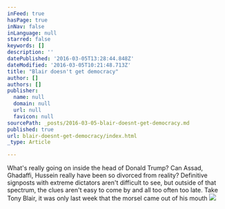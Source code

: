 ```yaml
---
inFeed: true
hasPage: true
inNav: false
inLanguage: null
starred: false
keywords: []
description: ''
datePublished: '2016-03-05T13:28:44.848Z'
dateModified: '2016-03-05T10:21:48.713Z'
title: "Blair doesn't get democracy"
author: []
authors: []
publisher:
  name: null
  domain: null
  url: null
  favicon: null
sourcePath: _posts/2016-03-05-blair-doesnt-get-democracy.md
published: true
url: blair-doesnt-get-democracy/index.html
_type: Article

---
```

What's really going on inside the head of Donald Trump? Can Assad, Ghadaffi, Hussein really have been so divorced from reality? Definitive signposts with extreme dictators aren't difficult to see, but outside of that spectrum, the clues aren't easy to come by and all too often too late. Take Tony Blair, it was only last week that the morsel came out of his mouth
![](https://the-grid-user-content.s3-us-west-2.amazonaws.com/a30335d4-8f22-4ec3-be9e-54c39da1d0e1.png)